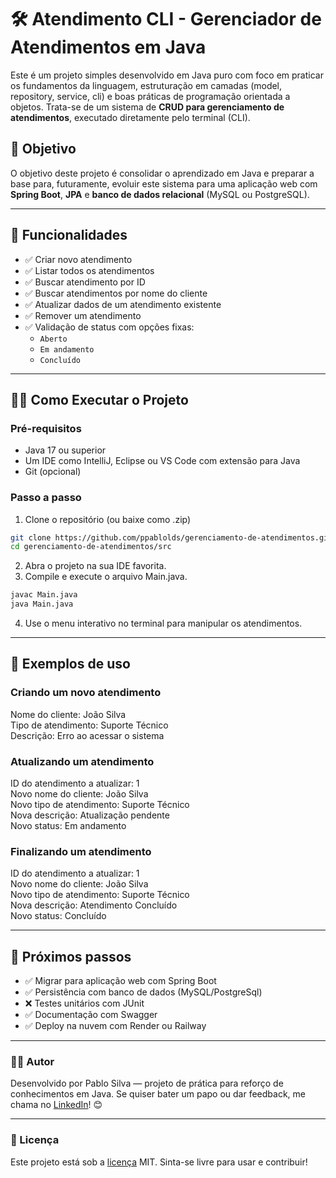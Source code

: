# 🛠️ Atendimento CLI - Gerenciador de Atendimentos em Java

Este é um projeto simples desenvolvido em Java puro com foco em praticar os fundamentos da linguagem, estruturação em camadas (model, repository, service, cli) e boas práticas de programação orientada a objetos. Trata-se de um sistema de **CRUD para gerenciamento de atendimentos**, executado diretamente pelo terminal (CLI).

## 📌 Objetivo

O objetivo deste projeto é consolidar o aprendizado em Java e preparar a base para, futuramente, evoluir este sistema para uma aplicação web com **Spring Boot**, **JPA** e **banco de dados relacional** (MySQL ou PostgreSQL).

---

## 🚀 Funcionalidades

- ✅ Criar novo atendimento
- ✅ Listar todos os atendimentos
- ✅ Buscar atendimento por ID
- ✅ Buscar atendimentos por nome do cliente
- ✅ Atualizar dados de um atendimento existente
- ✅ Remover um atendimento
- ✅ Validação de status com opções fixas:
    - `Aberto`
    - `Em andamento`
    - `Concluído`

---

## 🧑‍💻 Como Executar o Projeto

### Pré-requisitos

- Java 17 ou superior
- Um IDE como IntelliJ, Eclipse ou VS Code com extensão para Java
- Git (opcional)

### Passo a passo

1. Clone o repositório (ou baixe como .zip)

```bash
git clone https://github.com/ppablolds/gerenciamento-de-atendimentos.git
cd gerenciamento-de-atendimentos/src
```

2. Abra o projeto na sua IDE favorita.
3. Compile e execute o arquivo Main.java.
```bash
javac Main.java
java Main.java
```
4. Use o menu interativo no terminal para manipular os atendimentos.

---

## 🧠 Exemplos de uso

### Criando um novo atendimento

Nome do cliente: João Silva<br />
Tipo de atendimento: Suporte Técnico<br />
Descrição: Erro ao acessar o sistema

### Atualizando um atendimento

ID do atendimento a atualizar: 1<br />
Novo nome do cliente: João Silva<br />
Novo tipo de atendimento: Suporte Técnico<br />
Nova descrição: Atualização pendente<br />
Novo status: Em andamento

### Finalizando um atendimento

ID do atendimento a atualizar: 1<br />
Novo nome do cliente: João Silva<br />
Novo tipo de atendimento: Suporte Técnico<br />
Nova descrição: Atendimento Concluído<br />
Novo status: Concluído

---

## 🌱 Próximos passos

 - ✅ Migrar para aplicação web com Spring Boot 
 - ✅ Persistência com banco de dados (MySQL/PostgreSql)
 - ❌ Testes unitários com JUnit 
 - ✅ Documentação com Swagger 
 - ✅ Deploy na nuvem com Render ou Railway

---

### 👨‍🎓 Autor

Desenvolvido por Pablo Silva — projeto de prática para reforço de conhecimentos em Java.
Se quiser bater um papo ou dar feedback, me chama no [LinkedIn](https://www.linkedin.com/in/ppablolds/)! 😊

---

### 📄 Licença

Este projeto está sob a [licença](LICENSE) MIT. Sinta-se livre para usar e contribuir!
